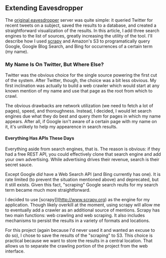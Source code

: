 ## Extending Eavesdropper

The [original eavesdropper](http://foo.com) server was quite simple: it queried
Twitter for recent tweets on a subject, saved the results to a database, and
created a straightforward visualization of the results. In this article, I add
three search engines to the list of sources, greatly increasing the utility of
the tool. I'll describe how I used [scrapy](http://www.scrapy.org) and Amazon's
S3 to programatically query Google, Google Blog Search, and Bing for occurrences of a
certain term (my name).
<!--more-->

### My Name Is On Twitter, But Where Else?

Twitter was the obvious choice for the single source powering the first cut of the
system. After Twitter, though, the choice was a bit less obvious. My first
inclination was actually to build a web crawler which would start at any
known mention of my name and use that page as the root from which to crawl.

The obvious drawbacks are network utilization (we need to fetch a lot of pages),
speed, and thoroughness. Instead, I decided, I would let search engines due what
they do best and query *them* for pages in which my name appears. After all, if
Google isn't aware of a certain page with my name on it, it's unlikely to help
my appearence in search results. 

#### Everything Has APIs These Days

Everything aside from search engines, that is. The reason is obvious: if they had a free 
REST API, you could effectively clone that search engine and add your own
advertising. While advertising drives their revenue, search is their secret
sauce.

Except Google *did* have a Web Search API (and Bing currently has one). It is
rate limited (to prevent the situation mentioned above) and deprecated, but it
still exists. Given this fact, "scraping" Google search reults for my search
term became much more straightforward.

I decided to use [scrapy]](http://www.scrapy.org) as the engine for my
application. Though likely overkill at the moment, using scrapy will allow me to
eventually add a crawler as an additional source of mentions. Scrapy has two
main functions: web crawling and web scraping. It also includes mechanisms to
persist the results in a variety of formats and locations. 

For this project (again because I'd never used it and wanted an excuse 
to do so), I chose to save the results of the "scraping" to S3. This choice is
practical because we want to store the results in a central location. That
allows us to separate the crawling portion of the project from the web
interface.
